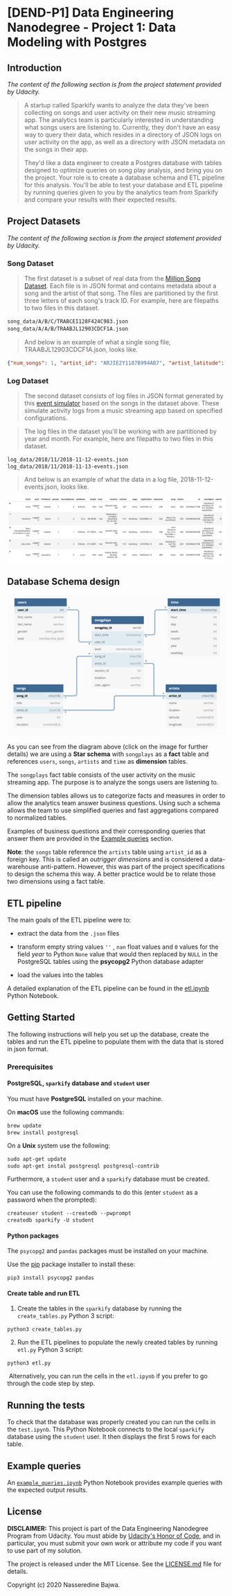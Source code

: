 # [DEND-P1] Data Engineering Nanodegree - Project 1: Data Modeling with Postgres

## Introduction

_The content of the following section is from the project statement provided by Udacity._

>A startup called Sparkify wants to analyze the data they've been collecting on songs and user activity on their new music streaming app. The analytics team is particularly interested in understanding what songs users are listening to. Currently, they don't have an easy way to query their data, which resides in a directory of JSON logs on user activity on the app, as well as a directory with JSON metadata on the songs in their app.
>
>They'd like a data engineer to create a Postgres database with tables designed to optimize queries on song play analysis, and bring you on the project. Your role is to create a database schema and ETL pipeline for this analysis. You'll be able to test your database and ETL pipeline by running queries given to you by the analytics team from Sparkify and compare your results with their expected results.

## Project Datasets

_The content of the following section is from the project statement provided by Udacity._

### Song Dataset

> The first dataset is a subset of real data from the [Million Song Dataset](https://labrosa.ee.columbia.edu/millionsong/). Each file is in JSON format and contains metadata about a song and the artist of that song. The files are partitioned by the first three letters of each song's track ID. For example, here are filepaths to two files in this dataset.

```txt
song_data/A/B/C/TRABCEI128F424C983.json
song_data/A/A/B/TRAABJL12903CDCF1A.json
```

> And below is an example of what a single song file, TRAABJL12903CDCF1A.json, looks like.

```json
{"num_songs": 1, "artist_id": "ARJIE2Y1187B994AB7", "artist_latitude": null, "artist_longitude": null, "artist_location": "", "artist_name": "Line Renaud", "song_id": "SOUPIRU12A6D4FA1E1", "title": "Der Kleine Dompfaff", "duration": 152.92036, "year": 0}
```

### Log Dataset

> The second dataset consists of log files in JSON format generated by this [event simulator](https://github.com/Interana/eventsim) based on the songs in the dataset above. These simulate activity logs from a music streaming app based on specified configurations.

> The log files in the dataset you'll be working with are partitioned by year and month. For example, here are filepaths to two files in this dataset.

```shell
log_data/2018/11/2018-11-12-events.json
log_data/2018/11/2018-11-13-events.json
```

> And below is an example of what the data in a log file, 2018-11-12-events.json, looks like.

![log-data](./images/log-data.png)



## Database Schema design

[![songplay_analysis_schema](./images/songplay_analysis_schema.png)](https://dbdiagram.io/d/5ecff07d39d18f5553ffe9ca)

As you can see from the diagram above (click on the image for further details) we are using a **Star schema** with `songplays` as a **fact** table and references `users`, `songs`, `artists` and `time` as **dimension** tables. 

The `songplays` fact table consists of the user activity on the music streaming app. The purpose is to analyze the songs users are listening to.

The dimension tables allows us to categorize facts and measures in order to allow the analytics team answer business questions. Using such a schema allows the team to use simplified queries and fast aggregations compared to normalized tables.

Examples of business questions and their corresponding queries that answer them are provided in the [Example queries](#example-queries) section.



**Note**: the `songs` table reference the `artists` table using `artist_id` as a foreign key. This is called an _outrigger dimensions_ and is considered a data-warehouse anti-pattern. However, this was part of the project specifications to design the schema this way. A better practice would be to relate those two dimensions using a fact table.

## ETL pipeline

The main goals of the ETL pipeline were to:

- extract the data from the `.json` files

-  transform empty string values `''` , `nan` float values and `0` values for the field _year_ to Python `None` value that would then replaced by `NULL` in the PostgreSQL tables using the **psycopg2** Python database adapter
- load the values into the tables

A detailed explanation of the ETL pipeline can be found in the [etl.ipynb](etl.ipynb) Python Notebook.



## Getting Started

The following instructions will help you set up the database, create the tables and run the ETL pipeline to populate them with the data that is stored in json format.

### Prerequisites

#### PostgreSQL, `sparkify` database and `student` user

You must have **PostgreSQL** installed on your machine.

On **macOS** use the following commands:

```shell
brew update
brew install postgresql
```

On a **Unix** system use the following:

```shell
sudo apt-get update
sudo apt-get instal postgresql postgresql-contrib
```



Furthermore, a `student` user and a `sparkify` database must be created. 

You can use the following commands to do this (enter `student` as a password when the prompted):

```shell
createuser student --createdb --pwprompt
createdb sparkify -U student
```



#### Python packages

The `psycopg2` and `pandas` packages must be installed on your machine. 

Use the [pip](https://pypi.org/project/pip/) package installer to install these:

```shell
pip3 install psycopg2 pandas
```



#### Create table and run ETL

1. Create the tables in the `sparkify` database by running the `create_tables.py` Python 3 script:

```shell
python3 create_tables.py
```

2. Run the ETL pipelines to populate the newly created tables by running  `etl.py` Python 3 script:

```shell
python3 etl.py
```

​	Alternatively, you can run the cells in the `etl.ipynb` if you prefer to go through the code step by step.



## Running the tests

To check that the database was properly created you can run the cells in the `test.ipynb`. This Python Notebook connects to the local `sparkify` database using the `student` user. It then displays the first 5 rows for each table.



## Example queries

An [`example_queries.ipynb`](./example_queries.ipynb) Python Notebook provides example queries with the expected output results.



## License

**DISCLAIMER:** This project is part of the Data Engineering Nanodegree Program from Udacity. You must abide by [Udacity's Honor of Code](https://udacity.zendesk.com/hc/en-us/articles/210667103-What-is-the-Udacity-Honor-Code-), and in particular, you must submit your own work or attribute my code if you want to use part of my solution.

The project is released under the MIT License. See the [LICENSE.md](./LICENSE.md) file for details.

Copyright (c) 2020 Nasseredine Bajwa.

